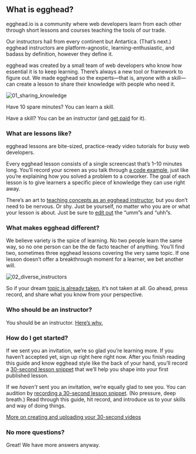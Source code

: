 ## What is egghead?
egghead.io is a community where web developers learn from each other through short lessons and courses teaching the tools of our trade.

Our instructors hail from every continent but Antartica. (That’s next.) egghead instructors are platform-agnostic, learning-enthusiastic, and badass by definition, however they define it.

egghead was created by a small team of web developers who know how essential it is to keep learning. There’s always a new tool or framework to figure out. We made egghead so the experts—that is, anyone with a skill—can create a lesson to share their knowledge with people who need it.


![01_sharing_knowledge](https://d2mxuefqeaa7sj.cloudfront.net/s_5998CB8F4ACAE04353DF55D78578CAC9F495218C5B780DCB121ECA0E8390328B_1530529136099_file.png)



Have 10 spare minutes? You can learn a skill.

Have a skill? You can be an instructor (and [get paid](https://paper.dropbox.com/doc/FRoGSwr8LPNxoyd6ViWiE) for it).

### What are lessons like?

egghead lessons are bite-sized, practice-ready video tutorials for busy web developers.

Every egghead lesson consists of a single screencast that’s 1–10 minutes long. You’ll record your screen as you talk through [a code example](https://paper.dropbox.com/doc/05-Create-your-code-example-cDZZONYRKCLyHsIKaIuSY), just like you’re explaining how you solved a problem to a coworker. The goal of each lesson is to give learners a specific piece of knowledge they can use right away.

There’s an art to [teaching concepts as an egghead instructor](https://paper.dropbox.com/doc/06-How-to-instruct-z72d73FEvscPjJwwGDLIS), but you don’t need to be nervous. Or shy. Just be yourself, no matter who you are or what your lesson is about. Just be sure to [edit out](https://paper.dropbox.com/doc/04-Edit-your-lesson-MeWShbq74RFNerLauz5AH) the “umm”s and “uhh”s.


### What makes egghead different?

We believe variety is the spice of learning. No two people learn the same way, so no one person can be the de facto teacher of anything. You’ll find two, sometimes three egghead lessons covering the very same topic. If one lesson doesn’t offer a breakthrough moment for a learner, we bet another will.


![02_diverse_instructors](https://d2mxuefqeaa7sj.cloudfront.net/s_5998CB8F4ACAE04353DF55D78578CAC9F495218C5B780DCB121ECA0E8390328B_1530529160184_file.png)


So if your dream [topic is already taken](https://paper.dropbox.com/doc/03-What-if-a-lesson-already-exists-EkgS7A0FsyKtftFTs2Yr1), it’s not taken at all. Go ahead, press record, and share what you know from your perspective.


### Who should be an instructor?

You should be an instructor. [Here’s why.](https://paper.dropbox.com/doc/01-Why-be-an-instructor-u68jBYc1Ly1F5wWoi4jXT)


### How do I get started?

If we sent you an invitation, we’re so glad you’re learning more. If you haven’t accepted yet, sign up right here right now. After you finish reading this guide and know egghead style like the back of your hand, you’ll record a [30-second lesson snippet](https://paper.dropbox.com/doc/04-Create-your-30-second-lesson-0wwXUm3M924ym22w3ZpPZ) that we’ll help you shape into your first published lesson.

If we *haven’t* sent you an invitation, we’re equally glad to see you. You can audition by [recording a 30-second lesson snippet](https://paper.dropbox.com/doc/04-Create-your-30-second-lesson-0wwXUm3M924ym22w3ZpPZ). (No pressure, deep breath.) Read through this guide, hit record, and introduce us to your skills and way of doing things.

[More on creating and uploading your 30-second videos](https://paper.dropbox.com/doc/04-Create-your-30-second-lesson-0wwXUm3M924ym22w3ZpPZ)


### No more questions?

Great! We have more answers anyway.
